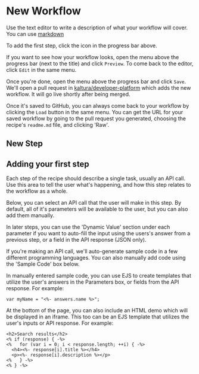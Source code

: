 <!--METADATA
{}
-->

# New Workflow
Use the text editor to write a description of what your workflow
will cover. You can use
[markdown](https://github.com/adam-p/markdown-here/wiki/Markdown-Cheatsheet)

To add the first step, click the  <i class="fa fa-plus"></i>  icon in the progress bar above.

If you want to see how your workflow looks, open the menu
<code><i class="fa fa-caret-down"></i></code>
above the progress bar (next to the title) and click `Preview`.
To come back to the editor, click `Edit` in the same menu.

Once you're done, open the menu
above the progress bar and click `Save`. We'll open a pull request in
[kaltura/developer-platform](https://github.com/kaltura/developer-platform)
which adds the new workflow. It will go live shortly after being merged.

Once it's saved to GitHub, you can always come back to your workflow by clicking the
`Load` button in the same menu. You can get the URL for your saved workflow
by going to the pull request you generated, choosing the recipe's `readme.md`
file, and clicking 'Raw'.

## New Step
## Adding your first step
Each step of the recipe should describe a single task, usually an API call.
Use this area to tell the user what's happening, and how this step relates to the
workflow as a whole.

Below, you can select an API call that the user will make in this step.
By default, all of it's parameters will be available to the user, but you can also
add them manually.

In later steps, you can use the 'Dynamic Value' section under each parameter
if you want to auto-fill the input using the users's answer from a previous
step, or a field in the API response (JSON only).

If you're making an API call, we'll auto-generate sample code in a few different
programming languages. You can also manually add code using the 'Sample Code' box below.

In manually entered sample code, you can use EJS to create templates that utilize
the user's answers in the Parameters box, or fields from the API response. For example:

```
var myName = "<%- answers.name %>";
```

At the bottom of the page, you can also include an HTML demo which will be displayed
in an iframe. This too can be an EJS template that utilizes the user's inputs or
API response. For example:

```
<h2>Search results</h2>
<% if (response) { -%>
<%   for (var i = 0; i < response.length; ++i) { -%>
  <h4><%- response[i].title %></h4>
  <p><%- response[i].description %></p>
<%   } -%>
<% } -%>
```
